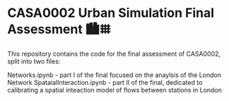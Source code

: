 # CASA0002 Urban Simulation Final Assessment 🏙️𐄳
️This repository contains the code for the final assessment of CASA0002, 
split into two files:

Networks.ipynb - part I of the final focused on the anaylsis of the London 
Network
SpataialInteraction.ipynb - part II of the final, dedicated to calibrating 
a spatial inteaction model of flows between stations in London
